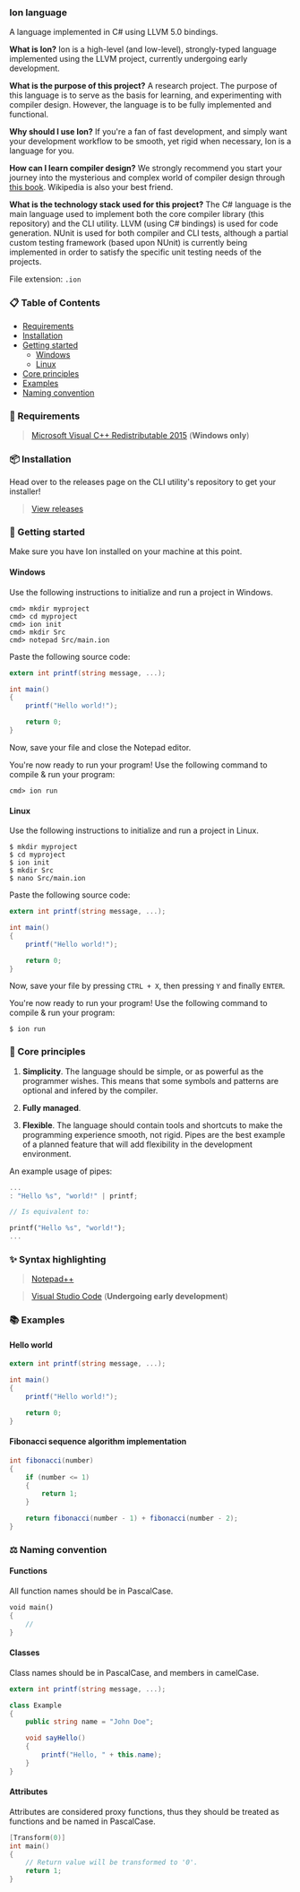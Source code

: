 ### Ion language

A language implemented in C# using LLVM 5.0 bindings.

**What is Ion?** Ion is a high-level (and low-level), strongly-typed language implemented using the LLVM project, currently undergoing early development.

**What is the purpose of this project?** A research project. The purpose of this language is to serve as the basis for learning, and experimenting with compiler design. However, the language is to be fully implemented and functional.

**Why should I use Ion?** If you're a fan of fast development, and simply want your development workflow to be smooth, yet rigid when necessary, Ion is a language for you.

**How can I learn compiler design?** We strongly recommend you start your journey into the mysterious and complex world of compiler design through [this book](http://www.informatik.uni-bremen.de/agbkb/lehre/ccfl/Material/ALSUdragonbook.pdf). Wikipedia is also your best friend.

**What is the technology stack used for this project?** The C# language is the main language used to implement both the core compiler library (this repository) and the CLI utility. LLVM (using C# bindings) is used for code generation. NUnit is used for both compiler and CLI tests, although a partial custom testing framework (based upon NUnit) is currently being implemented in order to satisfy the specific unit testing needs of the projects.

File extension: `.ion`

### 📋 Table of Contents

* [Requirements](#-requirements)
* [Installation](#-installation)
* [Getting started](#-getting-started)
    * [Windows](#windows)
    * [Linux](#linux)
* [Core principles](#-core-principles)
* [Examples](#-examples)
* [Naming convention](#-naming-convention)

### 🧩 Requirements

> [Microsoft Visual C++ Redistributable 2015](https://www.microsoft.com/en-us/download/details.aspx?id=48145) (**Windows only**)

### 📦 Installation

Head over to the releases page on the CLI utility's repository to get your installer!

> [View releases](https://github.com/IonLanguage/Ion.CLI/releases)


### 🚀 Getting started

Make sure you have Ion installed on your machine at this point.

#### Windows

Use the following instructions to initialize and run a project in Windows.

```shell
cmd> mkdir myproject
cmd> cd myproject
cmd> ion init
cmd> mkdir Src
cmd> notepad Src/main.ion
```

Paste the following source code:

```c#
extern int printf(string message, ...);

int main()
{
    printf("Hello world!");

    return 0;
}
```

Now, save your file and close the Notepad editor.

You're now ready to run your program! Use the following command to compile & run your program:

```shell
cmd> ion run
```

#### Linux

Use the following instructions to initialize and run a project in Linux.

```shell
$ mkdir myproject
$ cd myproject
$ ion init
$ mkdir Src
$ nano Src/main.ion
```

Paste the following source code:

```c#
extern int printf(string message, ...);

int main()
{
    printf("Hello world!");

    return 0;
}
```

Now, save your file by pressing `CTRL + X`, then pressing `Y` and finally `ENTER`.

You're now ready to run your program! Use the following command to compile & run your program:

```shell
$ ion run
```

### 📜 Core principles

1. **Simplicity**. The language should be simple, or as powerful as the programmer wishes. This means that some symbols and patterns are optional and infered by the compiler.

2. **Fully managed**.

3. **Flexible**. The language should contain tools and shortcuts to make the programming experience smooth, not rigid. Pipes are the best example of a planned feature that will add flexibility in the development environment.

An example usage of pipes:

```rust
...
: "Hello %s", "world!" | printf;

// Is equivalent to:

printf("Hello %s", "world!");
...
```

### ✨ Syntax highlighting

> [Notepad++](Notepad%2B%2B%20Ion.xml)

> [Visual Studio Code](https://github.com/IonLanguage/Ion.VSCode) (**Undergoing early development**)

### 📚 Examples

#### Hello world

```c#
extern int printf(string message, ...);

int main()
{
    printf("Hello world!");

    return 0;
}
```

#### Fibonacci sequence algorithm implementation

```c#
int fibonacci(number)
{
    if (number <= 1)
    {
        return 1;
    }

    return fibonacci(number - 1) + fibonacci(number - 2);
}
```

### ⚖ Naming convention

#### Functions

All function names should be in PascalCase.

```rust
void main()
{
    //
}
```

#### Classes

Class names should be in PascalCase, and members in camelCase.

```c#
extern int printf(string message, ...);

class Example
{
    public string name = "John Doe";

    void sayHello()
    {
        printf("Hello, " + this.name);
    }
}
```

#### Attributes

Attributes are considered proxy functions, thus they should be treated as functions and be named in PascalCase.

```c
[Transform(0)]
int main()
{
    // Return value will be transformed to '0'.
    return 1;
}
```
